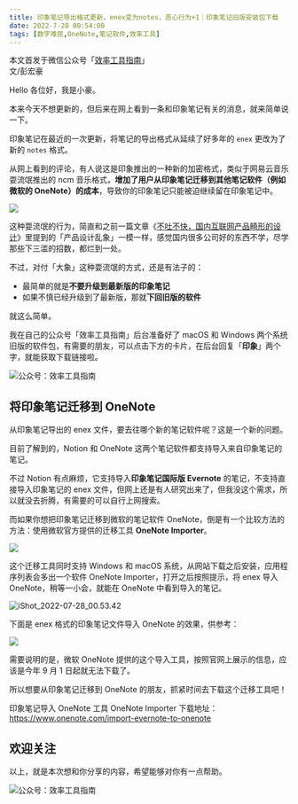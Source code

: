 ```yaml
---
title: 印象笔记导出格式更新，enex变为notes，恶心行为+1｜印象笔记旧版安装包下载                                 
date: 2022-7-28 00:54:00               
tags: [数字难民,OneNote,笔记软件,效率工具]                                                                                 
---   
```


本文首发于微信公众号「[效率工具指南](https://mp.weixin.qq.com/s/OO6PYsCkz3X7YBBTCc-h9w)」     
文/彭宏豪

Hello 各位好，我是小豪。  

本来今天不想更新的，但后来在网上看到一条和印象笔记有关的消息，就来简单说一下。  

印象笔记在最近的一次更新，将笔记的导出格式从延续了好多年的 `enex` 更改为了新的 `notes` 格式。  

从网上看到的评论，有人说这是印象推出的一种新的加密格式，类似于网易云音乐耍流氓推出的 ncm 音乐格式，**增加了用户从印象笔记迁移到其他笔记软件（例如微软的 OneNote）的成本**，导致你的印象笔记只能被迫继续留在印象笔记中。        

![](https://article-picbed-1302715071.cos.ap-guangzhou.myqcloud.com/2022/07/28/16589382346303.jpg)

这种耍流氓的行为，简直和之前一篇文章《[不吐不快，国内互联网产品畸形的设计](https://mp.weixin.qq.com/s?__biz=MzAxMjY0NTY5OA==&mid=2649920287&idx=1&sn=d6ebda6f99519204cb9e01411884fe8b&chksm=83a89732b4df1e24e834a73ef328d8cf7f15741f1e413cd3e54a6fb4629974e849ab9c5384c9&token=1775818589&lang=zh_CN#rd)》里提到的「产品设计乱象」一模一样，感觉国内很多公司好的东西不学，尽学那些下三滥的招数，都烂到一处。    


不过，对付「大象」这种耍流氓的方式，还是有法子的：

* 最简单的就是**不要升级到最新版的印象笔记**   
* 如果不慎已经升级到了最新版，那就**下回旧版的软件**  

就这么简单。     

我在自己的公众号「效率工具指南」后台准备好了 macOS 和 Windows 两个系统旧版的软件包，有需要的朋友，可以点击下方的卡片，在后台回复「**印象**」两个字，就能获取下载链接啦。     

![公众号：效率工具指南](https://article-picbed-1302715071.cos.ap-guangzhou.myqcloud.com/2021/05/28/gong-zhong-hao-wei-bu-er-wei-ma-dailogo.png)       


## 将印象笔记迁移到 OneNote  

从印象笔记导出的 enex 文件，要去往哪个新的笔记软件呢？这是一个新的问题。   

目前了解到的，Notion 和 OneNote 这两个笔记软件都支持导入来自印象笔记的笔记。  

不过 Notion 有点麻烦，它支持导入**印象笔记国际版 Evernote** 的笔记，不支持直接导入印象笔记的 enex 文件，但网上还是有人研究出来了，但我没这个需求，所以就没去折腾，有需要的可以自行上网搜索。  

而如果你想把印象笔记迁移到微软的笔记软件 OneNote，倒是有一个比较方法的方法：使用微软官方提供的迁移工具 **OneNote Importer**。  

![](https://article-picbed-1302715071.cos.ap-guangzhou.myqcloud.com/2022/07/28/16589407039961.jpg)

这个迁移工具同时支持 Windows 和 macOS 系统，从网站下载之后安装，应用程序列表会多出一个软件 OneNote Importer，打开之后按照提示，将 enex 导入 OneNote，稍等一小会，就能在 OneNote 中看到导入的笔记。   

![iShot_2022-07-28_00.53.42](https://article-picbed-1302715071.cos.ap-guangzhou.myqcloud.com/2022/07/28/ishot20220728005342.png)

下面是 enex 格式的印象笔记文件导入 OneNote 的效果，供参考：   

![](https://article-picbed-1302715071.cos.ap-guangzhou.myqcloud.com/2022/07/28/16589409493081.jpg)


需要说明的是，微软 OneNote 提供的这个导入工具，按照官网上展示的信息，应该是今年 9 月 1 日起就无法下载了。  

所以想要从印象笔记迁移到 OneNote 的朋友，抓紧时间去下载这个迁移工具吧！   


印象笔记导入 OneNote 工具 OneNote Importer 下载地址：    
https://www.onenote.com/import-evernote-to-onenote     


## 欢迎关注     

以上，就是本次想和你分享的内容，希望能够对你有一点帮助。     

![公众号：效率工具指南](https://article-picbed-1302715071.cos.ap-guangzhou.myqcloud.com/2021/05/28/gong-zhong-hao-wei-bu-er-wei-ma-dailogo.png)       